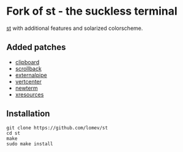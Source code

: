 # Fork of st - the suckless terminal

[st](https://st.suckless.org) with additional features and solarized colorscheme.

## Added patches

- [clipboard](http://st.suckless.org/patches/clipboard)
- [scrollback](http://st.suckless.org/patches/scrollback)
- [externalpipe](http://st.suckless.org/patches/externalpipe)
- [vertcenter](http://st.suckless.org/patches/vertcenter)
- [newterm](http://st.suckless.org/patches/newterm)
- [xresources](http://st.suckless.org/patches/xresources)

## Installation

```
git clone https://github.com/lomev/st
cd st
make
sudo make install
```
